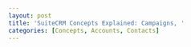 ```yaml
---
layout: post
title: 'SuiteCRM Concepts Explained: Campaigns, '
categories: [Concepts, Accounts, Contacts]
---
```



